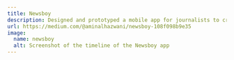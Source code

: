 ```yaml
---
title: Newsboy
description: Designed and prototyped a mobile app for journalists to create, edit and share animated news-trailers on social networks, a year before Instagram Stories were launched.
url: https://medium.com/@aminalhazwani/newsboy-108f098b9e35
image: 
  name: newsboy
  alt: Screenshot of the timeline of the Newsboy app
---
```


